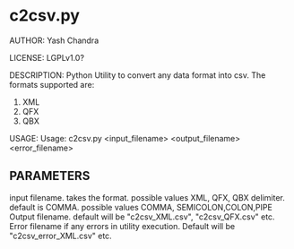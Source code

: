 c2csv.py
=====

AUTHOR:
Yash Chandra

LICENSE:
LGPLv1.0?

DESCRIPTION:
Python Utility to convert any data format into csv. The formats supported are:

1) XML
2) QFX
3) QBX

USAGE:
Usage: c2csv.py <input_filename> <output_filename> <error_filename>

PARAMETERS
-----------
input filename. <mandatory>
takes the format. possible values XML, QFX, QBX <mandatory>
delimiter. default is COMMA. possible values COMMA, SEMICOLON,COLON,PIPE <optional>
Output filename. default will be "c2csv_XML.csv", "c2csv_QFX.csv" etc.  <optional>
Error filename if any errors in utility execution. Default will be "c2csv_error_XML.csv" etc. <optional>

